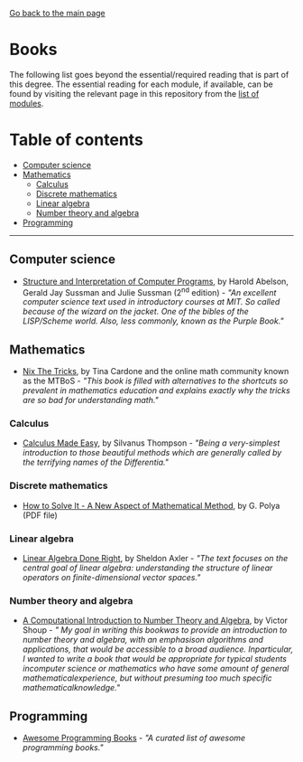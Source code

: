 [Go back to the main page](https://github.com/world-class/REPL)

# Books
The following list goes beyond the essential/required reading that is part of this degree. The essential reading for each module, if available, can be found by visiting the relevant page in this repository from the [list of modules](https://github.com/world-class/REPL/tree/master/modules).

# Table of contents
<!-- vim-markdown-toc GFM -->

* [Computer science](#computer-science)
* [Mathematics](#mathematics)
    * [Calculus](#calculus)
    * [Discrete mathematics](#discrete-mathematics)
    * [Linear algebra](#linear-algebra)
    * [Number theory and algebra](#number-theory-and-algebra)
* [Programming](#programming)

<!-- vim-markdown-toc -->

---

## Computer science
- [Structure and Interpretation of Computer Programs](https://sarabander.github.io/sicp/html/index.xhtml), by Harold Abelson, Gerald Jay Sussman and Julie Sussman (2<sup>nd</sup> edition) - *"An excellent computer science text used in introductory courses at MIT. So called because of the wizard on the jacket. One of the bibles of the LISP/Scheme world. Also, less commonly, known as the Purple Book."*

## Mathematics
- [Nix The Tricks](https://nixthetricks.com/index.html), by Tina Cardone and the online math community known as the MTBoS - *"This book is filled with alternatives to the shortcuts so prevalent in mathematics education and explains exactly why the tricks are so bad for understanding math."*

### Calculus
- [Calculus Made Easy](https://www.gutenberg.org/files/33283/33283-pdf.pdf), by Silvanus Thompson - *"Being a very-simplest introduction to those beautiful methods which are generally called by the terrifying names of the Differentia."*

### Discrete mathematics
- [How to Solve It - A New Aspect of Mathematical Method](https://lms.umb.sk/pluginfile.php/37176/mod_folder/content/0/Polya_How-to-solve-it.pdf), by G. Polya (PDF file)

### Linear algebra
- [Linear Algebra Done Right](http://linear.axler.net/LinearAbridged.pdf), by Sheldon Axler - *"The text focuses on the central goal of linear algebra: understanding the structure of linear operators on finite-dimensional vector spaces."*

### Number theory and algebra
- [A Computational Introduction to Number Theory and Algebra](https://shoup.net/ntb/ntb-v2.pdf), by Victor Shoup - *" My goal in writing this bookwas to provide an introduction to number theory and algebra, with an emphasison algorithms and applications, that would be accessible to a broad audience.  Inparticular, I wanted to write a book that would be appropriate for typical students incomputer science or mathematics who have some amount of general mathematicalexperience, but without presuming too much specific mathematicalknowledge."*

## Programming
- [Awesome Programming Books](https://github.com/majikarp/awesome-programming-books) - *"A curated list of awesome programming books."*
